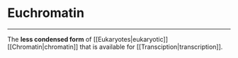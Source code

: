 # Euchromatin
---
The **less condensed form** of [[Eukaryotes|eukaryotic]] [[Chromatin|chromatin]] that is available for [[Transciption|transcription]].